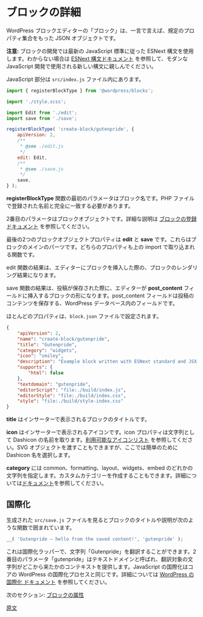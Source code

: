 <!--
# Anatomy of a Block
 -->
# ブロックの詳細
<!--
At its simplest, a block in the WordPress block editor is a JSON object with a specific set of properties.

<div class="callout callout-info">
<strong>Note:</strong> Block development uses ESNext syntax, this refers to the latest JavaScript standard. If this is unfamiliar, review the <a href="https://developer.wordpress.org/block-editor/how-to-guides/javascript/esnext-js/">ESNext syntax documentation</a> to familiarize yourself with the newer syntax.
</div>

Here is the complete code for registering a block:
The javascript part is done in the `src/index.js` file.
 -->
WordPress ブロックエディターの「ブロック」は、一言で言えば、規定のプロパティ集合をもった JSON オブジェクトです。

**注意:** ブロックの開発では最新の JavaScript 標準に従った ESNext 構文を使用します。わからない場合は [ESNext 構文ドキュメント](https://ja.wordpress.org/team/handbook/block-editor/how-to-guides/javascript/esnext-js/) を参照して、モダンな JavaScript 開発で使用される新しい構文に親しんでください。

JavaScript 部分は `src/index.js` ファイル内にあります。

```js
import { registerBlockType } from '@wordpress/blocks';

import './style.scss';

import Edit from './edit';
import save from './save';

registerBlockType( 'create-block/gutenpride', {
	apiVersion: 2,
	/**
	 * @see ./edit.js
	 */
	edit: Edit,
	/**
	 * @see ./save.js
	 */
	save,
} );
```
<!--
The first parameter in the **registerBlockType** function is the block name, this should match exactly to the name registered in the PHP file.

The second parameter to the function is the block object. See the [block registration documentation](/docs/reference-guides/block-api/block-registration.md) for full details.
 -->
**registerBlockType** 関数の最初のパラメータはブロック名です。PHP ファイルで登録された名前と完全に一致する必要があります。

2番目のパラメータはブロックオブジェクトです。詳細な説明は [ブロックの登録ドキュメント](https://ja.wordpress.org/team/handbook/block-editor/reference-guides/block-api/block-registration/) を参照してください。

<!--
The last two block object properties are **edit** and **save**, these are the key parts of a block. Both properties are functions that are included via the import above.
 -->
最後の2つのブロックオブジェクトプロパティは **edit** と **save** です。これらはブロックのメインのパーツです。どちらのプロパティも上の import で取り込まれる関数です。

<!--
The results of the edit function is what the editor will render to the editor page when the block is inserted.
 -->
edit 関数の結果は、エディターにブロックを挿入した際の、ブロックのレンダリング結果になります。

<!--
The results of the save function is what the editor will insert into the **post_content** field when the post is saved. The post_content field is the field in the WordPress database used to store the content of the post.
 -->
save 関数の結果は、投稿が保存された際に、エディターが **post_content** フィールドに挿入するブロックの形になります。post_content フィールドは投稿のコンテンツを保存する、WordPress データベース内のフィールドです。

<!--
Most of the properties are set in the `block.json` file.
 -->
ほとんどのプロパティは、`block.json` ファイルで設定されます。

```json
{
	"apiVersion": 2,
	"name": "create-block/gutenpride",
	"title": "Gutenpride",
	"category": "widgets",
	"icon": "smiley",
	"description": "Example block written with ESNext standard and JSX support – build step required.",
	"supports": {
		"html": false
	},
	"textdomain": "gutenpride",
	"editorScript": "file:./build/index.js",
	"editorStyle": "file:./build/index.css",
	"style": "file:./build/style-index.css"
}
```

<!--
The **title** is the title of the block shown in the Inserter.
 -->
**title** はインサーターで表示されるブロックのタイトルです。

<!--
The **icon** is the icon shown in the Inserter. The icon property expects any Dashicon name as a string, see [list of available icons](https://developer.wordpress.org/resource/dashicons/). You can also provide an SVG object, but for now it's easiest to just pick a Dashicon name.
 -->
**icon** はインサーターで表示されるアイコンです。icon プロパティは文字列として Dashicon の名前を取ります。[利用可能なアイコンリスト](https://developer.wordpress.org/resource/dashicons/) を参照してください。SVG オブジェクトを渡すこともできますが、ここでは簡単のために Dashicon 名を選択します。

<!--
The **category** specified is a string and must be one of: "common, formatting, layout, widgets, or embed". You can create your own custom category name, [see documentation for details](/docs/reference-guides/filters/block-filters.md#managing-block-categories).
 -->
**category** には common、formatting、layout、widgets、embed のどれかの文字列を指定します。カスタムカテゴリーを作成することもできます。詳細については[ドキュメント](https://developer.wordpress.org/block-editor/reference-guides/filters/block-filters/#managing-block-categories)を参照してください。

<!--
## Internationalization
 -->
## 国際化

<!--
If you look at the generated `src/save.js` file, the block title and description are wrapped in a function that looks like this:
 -->
生成された `src/save.js` ファイルを見るとブロックのタイトルや説明が次のような関数で囲まれています。

```js
__( 'Gutenpride – hello from the saved content!', 'gutenpride' );
```
<!--
This is an internationalization wrapper that allows for the string "Gutenpride" to be translated. The second parameter, "gutenpride" is called the text domain and gives context for where the string is from. The JavaScript internationalization, often abbreviated i18n, matches the core WordPress internationalization process. See the [Internationalization in Plugin Developer Handbook](https://developer.wordpress.org/plugins/internationalization/) for more details.

Next Section: [Block Attributes](/docs/getting-started/create-block/attributes.md)
 -->
これは国際化ラッパーで、文字列「Gutenpride」を翻訳することができます。2番目のパラメータ「gutenpride」はテキストドメインと呼ばれ、翻訳対象の文字列がどこから来たかのコンテキストを提供します。JavaScript の国際化はコアの WordPress の国際化プロセスと同じです。詳細については [WordPress の国際化 ドキュメント](https://developer.wordpress.org/plugins/internationalization/) を参照してください。

次のセクション: [ブロックの属性](https://ja.wordpress.org/team/handbook/block-editor/getting-started/create-block/block-attributes/)

[原文](https://github.com/WordPress/gutenberg/blob/trunk/docs/getting-started/create-block/block-anatomy.md)
